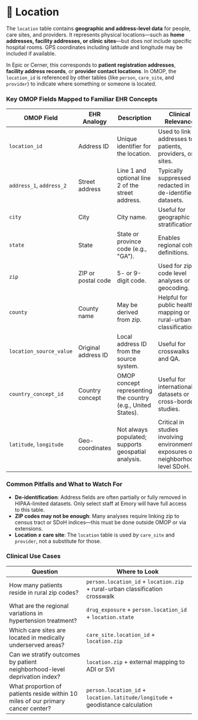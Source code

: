 # 📍 Location

The `location` table contains **geographic and address-level data** for people, care sites, and providers. It represents physical locations—such as **home addresses, facility addresses, or clinic sites**—but does *not* include specific hospital rooms. GPS coordinates including latitude and longitude may be included if available.

In Epic or Cerner, this corresponds to **patient registration addresses**, **facility address records**, or **provider contact locations**. In OMOP, the `location_id` is referenced by other tables (like `person`, `care_site`, and `provider`) to indicate where something or someone is located.

### Key OMOP Fields Mapped to Familiar EHR Concepts

| OMOP Field | EHR Analogy | Description | Clinical Relevance |
|------------|-------------|-------------|---------------------|
| `location_id` | Address ID | Unique identifier for the location. | Used to link addresses to patients, providers, or sites. |
| `address_1`, `address_2` | Street address | Line 1 and optional line 2 of the street address. | Typically suppressed or redacted in de-identified datasets. |
| `city` | City | City name. | Useful for geographic stratification. |
| `state` | State | State or province code (e.g., "GA"). | Enables regional cohort definitions. |
| `zip` | ZIP or postal code | 5- or 9-digit code. | Used for zip-code level analyses or geocoding. |
| `county` | County name | May be derived from zip. | Helpful for public health mapping or rural-urban classifications. |
| `location_source_value` | Original address ID | Local address ID from the source system. | Useful for crosswalks and QA. |
| `country_concept_id` | Country concept | OMOP concept representing the country (e.g., United States). | Useful for international datasets or cross-border studies. |
| `latitude`, `longitude` | Geo-coordinates | Not always populated; supports geospatial analysis. | Critical in studies involving environmental exposures or neighborhood-level SDoH. |

### Common Pitfalls and What to Watch For

- **De-identification**: Address fields are often partially or fully removed in HIPAA-limited datasets. Only select staff at Emory will have full access to this table.
- **ZIP codes may not be enough**: Many analyses require linking zip to census tract or SDoH indices—this must be done outside OMOP or via extensions.
- **Location ≠ care site**: The `location` table is used *by* `care_site` and `provider`, not a substitute for those.

### Clinical Use Cases

| Question | Where to Look |
|----------|----------------|
| How many patients reside in rural zip codes? | `person.location_id` + `location.zip` + rural-urban classification crosswalk |
| What are the regional variations in hypertension treatment? | `drug_exposure` + `person.location_id` + `location.state` |
| Which care sites are located in medically underserved areas? | `care_site.location_id` + `location.zip` |
| Can we stratify outcomes by patient neighborhood-level deprivation index? | `location.zip` + external mapping to ADI or SVI |
| What proportion of patients reside within 10 miles of our primary cancer center? | `person.location_id` + `location.latitude/longitude` + geodistance calculation |